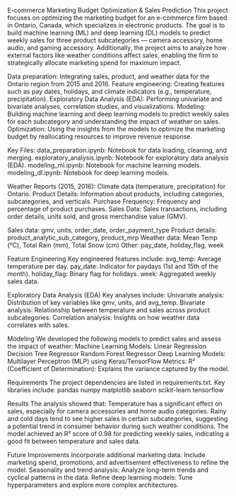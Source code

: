 E-commerce Marketing Budget Optimization & Sales Prediction
This project focuses on optimizing the marketing budget for an e-commerce firm based in Ontario, Canada, which specializes in electronic products. The goal is to build machine learning (ML) and deep learning (DL) models to predict weekly sales for three product subcategories — camera accessory, home audio, and gaming accessory. Additionally, the project aims to analyze how external factors like weather conditions affect sales, enabling the firm to strategically allocate marketing spend for maximum impact.

Data preparation: Integrating sales, product, and weather data for the Ontario region from 2015 and 2016.
Feature engineering: Creating features such as pay dates, holidays, and climate indicators (e.g., temperature, precipitation).
Exploratory Data Analysis (EDA): Performing univariate and bivariate analyses, correlation studies, and visualizations.
Modeling: Building machine learning and deep learning models to predict weekly sales for each subcategory and understanding the impact of weather on sales.
Optimization: Using the insights from the models to optimize the marketing budget by reallocating resources to improve revenue response.

Key Files:
data_preparation.ipynb: Notebook for data loading, cleaning, and merging.
exploratory_analysis.ipynb: Notebook for exploratory data analysis (EDA).
modeling_ml.ipynb: Notebook for machine learning models.
modeling_dl.ipynb: Notebook for deep learning models.

Weather Reports (2015, 2016): Climate data (temperature, precipitation) for Ontario.
Product Details: Information about products, including categories, subcategories, and verticals.
Purchase Frequency: Frequency and percentage of product purchases.
Sales Data: Sales transactions, including order details, units sold, and gross merchandise value (GMV).

Sales data: gmv, units, order_date, order_payment_type
Product details: product_analytic_sub_category, product_mrp
Weather data: Mean Temp (°C), Total Rain (mm), Total Snow (cm)
Other: pay_date, holiday_flag, week

Feature Engineering
Key engineered features include:
avg_temp: Average temperature per day.
pay_date: Indicator for paydays (1st and 15th of the month).
holiday_flag: Binary flag for holidays.
week: Aggregated weekly sales data.

Exploratory Data Analysis (EDA)
Key analyses include:
Univariate analysis: Distribution of key variables like gmv, units, and avg_temp.
Bivariate analysis: Relationship between temperature and sales across product subcategories.
Correlation analysis: Insights on how weather data correlates with sales.

Modeling
We developed the following models to predict sales and assess the impact of weather:
Machine Learning Models:
Linear Regression
Decision Tree Regressor
Random Forest Regressor
Deep Learning Models:
Multilayer Perceptron (MLP) using Keras/TensorFlow
Metrics:
R² (Coefficient of Determination): Explains the variance captured by the model.


Requirements
The project dependencies are listed in requirements.txt. Key libraries include:
pandas
numpy
matplotlib
seaborn
scikit-learn
tensorflow


Results
The analysis showed that:
Temperature has a significant effect on sales, especially for camera accessories and home audio categories.
Rainy and cold days tend to see higher sales in certain subcategories, suggesting a potential trend in consumer behavior during such weather conditions.
The model achieved an R² score of 0.98 for predicting weekly sales, indicating a good fit between temperature and sales data.

Future Improvements
Incorporate additional marketing data: Include marketing spend, promotions, and advertisement effectiveness to refine the model.
Seasonality and trend analysis: Analyze long-term trends and cyclical patterns in the data.
Refine deep learning models: Tune hyperparameters and explore more complex architectures.

